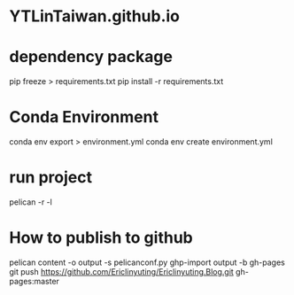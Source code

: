# YTLinTaiwan.github.io

# dependency package
pip freeze > requirements.txt
pip install -r requirements.txt

# Conda Environment
conda env export > environment.yml
conda env create environment.yml

# run project
pelican -r -l

# How to publish to github
pelican content -o output -s pelicanconf.py
ghp-import output -b gh-pages  
git push https://github.com/Ericlinyuting/Ericlinyuting.Blog.git gh-pages:master
